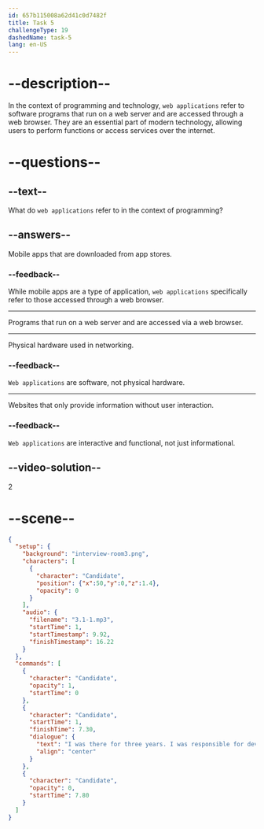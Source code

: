```yaml
---
id: 657b115008a62d41c0d7482f
title: Task 5
challengeType: 19
dashedName: task-5
lang: en-US
---
```


<!-- (Audio) Candidate: I was there for three years. I was responsible for developing web applications and maintaining the company's database. -->

# --description--

In the context of programming and technology, `web applications` refer to software programs that run on a web server and are accessed through a web browser. They are an essential part of modern technology, allowing users to perform functions or access services over the internet.

# --questions--

## --text--

What do `web applications` refer to in the context of programming?

## --answers--

Mobile apps that are downloaded from app stores.

### --feedback--

While mobile apps are a type of application, `web applications` specifically refer to those accessed through a web browser.

---

Programs that run on a web server and are accessed via a web browser.

---

Physical hardware used in networking.

### --feedback--

`Web applications` are software, not physical hardware.

---

Websites that only provide information without user interaction.

### --feedback--

`Web applications` are interactive and functional, not just informational.

## --video-solution--

2

# --scene--

```json
{
  "setup": {
    "background": "interview-room3.png",
    "characters": [
      {
        "character": "Candidate",
        "position": {"x":50,"y":0,"z":1.4},
        "opacity": 0
      }
    ],
    "audio": {
      "filename": "3.1-1.mp3",
      "startTime": 1,
      "startTimestamp": 9.92,
      "finishTimestamp": 16.22
    }
  },
  "commands": [
    {
      "character": "Candidate",
      "opacity": 1,
      "startTime": 0
    },
    {
      "character": "Candidate",
      "startTime": 1,
      "finishTime": 7.30,
      "dialogue": {
        "text": "I was there for three years. I was responsible for developing web applications and maintaining the company's database.",
        "align": "center"
      }
    },
    {
      "character": "Candidate",
      "opacity": 0,
      "startTime": 7.80
    }
  ]
}
```
